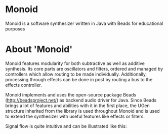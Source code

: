 # Monoid
Monoid is a software synthesizer written in Java with Beads for educational purposes

# About 'Monoid'

Monoid features modularity for both subtractive as well as additive synthesis. Its core parts are oscillators and filters,
ordered and managed by controllers which allow routing to be made individually. Additionally, processing through effects
can be done in post by routing a bus to the effects controller.

Monoid implements and uses the open-source package Beads (<http://beadsproject.net/>) as backend audio driver for Java.
Since Beads brings a lot of features and abilities with it in the first place, the UGen structure inherited from the library
is used throughout Monoid and is used to extend the synthesizer with useful features like effects or filters.

Signal flow is quite intuitive and can be illustrated like this:
